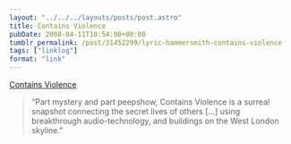 ```yaml
---
layout: "../../../layouts/posts/post.astro"
title: Contains Violence
pubDate: 2008-04-11T10:54:00+00:00
tumblr_permalink: /post/31452299/lyric-hammersmith-contains-violence
tags: ["linklog"]
format: "link"
---
```


[Contains Violence][1]

> &ldquo;Part mystery and part peepshow, Contains Violence is a surreal snapshot connecting the secret lives of others [&hellip;] using breakthrough audio-technology, and buildings on the West London skyline.&rdquo;

[1]: https://fueltheatre.com/projects/contains-violence/
